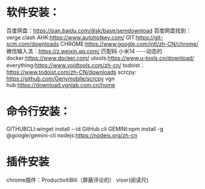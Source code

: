 
# 软件安装：

百度网盘：https://pan.baidu.com/disk/base/semdownload
百度网盘找到：verge clash
AHK:https://www.autohotkey.com/
GIT:https://git-scm.com/downloads
CHROME:https://www.google.com/intl/zh-CN/chrome/
微信输入法：https://z.weixin.qq.com/    匹配码 小米14 ----动态的
docker:https://www.docker.com/
utools:https://www.u-tools.cn/download/
everything:https://www.voidtools.com/zh-cn/
todoist：https://www.todoist.com/zh-CN/downloads
scrcpy:  https://github.com/Genymobile/scrcpy
vgn hub:https://download.vgnlab.com.cn/home

# 命令行安装：

GITHUBCLI:winget install --id GitHub.cli
GEMINI:npm install -g @google/gemini-cli
nodejs:https://nodejs.org/zh-cn

# 插件安装
chrome插件：ProductivitiBili（屏蔽评论的）
           visor(阅读尺)

